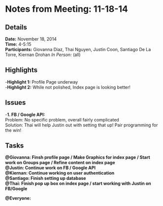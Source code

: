 Notes from Meeting: 11-18-14
============================

Details
-------
**Date:** November 18, 2014  
**Time:** 4-5:15  
**Participants:** Giovanna Diaz, Thai Nguyen, Justin Coon, Santiago De La Torre, Kiernan Drohan
*In Person:* (all)  


Highlights
----------
-**Highlight 1:** Profile Page underway  
-**Highlight 2:** While not polished, Index page is looking better!  

Issues
------
-**1. FB / Google API:**  
Problem: No specific problem, overall fairly complicated  
Solution: Thai will help Justin out with setting that up! Pair programming for the win!  


Tasks
-----
**@Giovanna: Finsh profile page / Make Graphics for index page / Start work on Groups page / Refine content on index page**  
**@Justin: Continue work on FB / Google API**  
**@Kiernan: Continue working on user authentication**  
**@Santiago: Finish setting up database**  
**@Thai: Finish pop up box on index page / start working with Justin on FB/Google**  

**@Everyone:**  